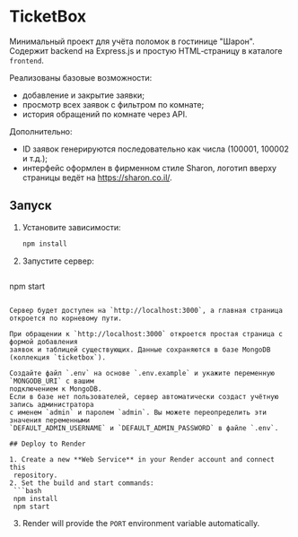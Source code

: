 # TicketBox

Минимальный проект для учёта поломок в гостинице "Шарон". Содержит backend на Express.js и
простую HTML‑страницу в каталоге `frontend`.

Реализованы базовые возможности:

- добавление и закрытие заявки;
- просмотр всех заявок с фильтром по комнате;
- история обращений по комнате через API.

Дополнительно:

- ID заявок генерируются последовательно как числа (100001, 100002 и т.д.);
- интерфейс оформлен в фирменном стиле Sharon, логотип вверху страницы ведёт на https://sharon.co.il/.

## Запуск

1. Установите зависимости:
   ```bash
   npm install
   ```
2. Запустите сервер:
   ```bash
  npm start
  ```

Сервер будет доступен на `http://localhost:3000`, а главная страница откроется по корневому пути.

При обращении к `http://localhost:3000` откроется простая страница с формой добавления
заявок и таблицей существующих. Данные сохраняются в базе MongoDB (коллекция `ticketbox`).

Создайте файл `.env` на основе `.env.example` и укажите переменную `MONGODB_URI` с вашим
подключением к MongoDB.
Если в базе нет пользователей, сервер автоматически создаст учётную запись администратора
с именем `admin` и паролем `admin`. Вы можете переопределить эти значения переменными
`DEFAULT_ADMIN_USERNAME` и `DEFAULT_ADMIN_PASSWORD` в файле `.env`.

## Deploy to Render

1. Create a new **Web Service** in your Render account and connect this
   repository.
2. Set the build and start commands:
   ```bash
   npm install
   npm start
   ```
3. Render will provide the `PORT` environment variable automatically.
